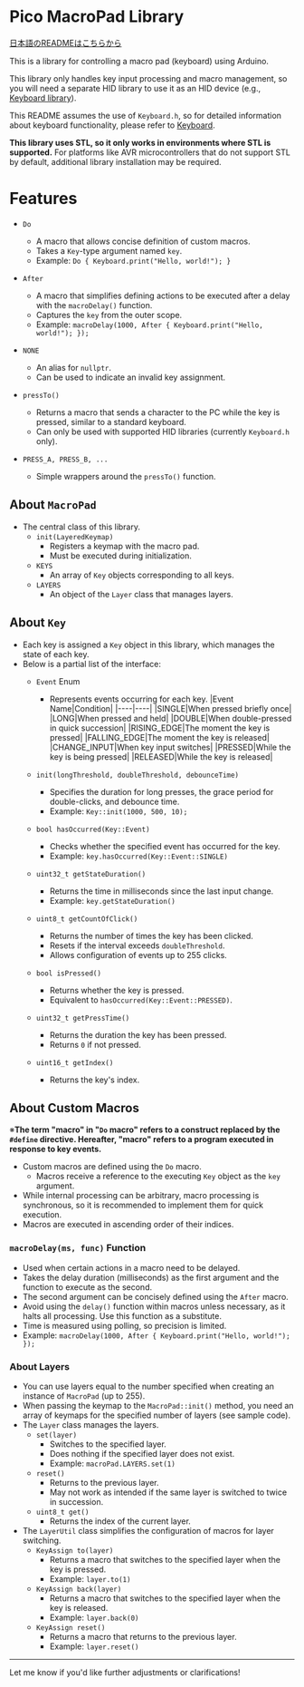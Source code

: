 # Pico MacroPad Library
[日本語のREADMEはこちらから](/README.ja.md)

This is a library for controlling a macro pad (keyboard) using Arduino.

This library only handles key input processing and macro management, so you will need a separate HID library to use it as an HID device (e.g., [Keyboard library](https://github.com/arduino-libraries/Keyboard)).

This README assumes the use of `Keyboard.h`, so for detailed information about keyboard functionality, please refer to [Keyboard](https://github.com/arduino-libraries/Keyboard).

__This library uses STL, so it only works in environments where STL is supported.__
For platforms like AVR microcontrollers that do not support STL by default, additional library installation may be required.

# Features
- `Do`
    - A macro that allows concise definition of custom macros.
    - Takes a `Key`-type argument named `key`.
    - Example: ```Do { Keyboard.print("Hello, world!"); }```
- `After`
    - A macro that simplifies defining actions to be executed after a delay with the `macroDelay()` function.
    - Captures the `key` from the outer scope.
    - Example: ```macroDelay(1000, After { Keyboard.print("Hello, world!"); });```

- `NONE`
    - An alias for `nullptr`.
    - Can be used to indicate an invalid key assignment.

- `pressTo()`
    - Returns a macro that sends a character to the PC while the key is pressed, similar to a standard keyboard.
    - Can only be used with supported HID libraries (currently `Keyboard.h` only).

- `PRESS_A, PRESS_B, ...`
    - Simple wrappers around the `pressTo()` function.

## About `MacroPad`
- The central class of this library.
    - `init(LayeredKeymap)`
        - Registers a keymap with the macro pad.
        - Must be executed during initialization.
    - `KEYS`
        - An array of `Key` objects corresponding to all keys.
    - `LAYERS`
        - An object of the `Layer` class that manages layers.

## About `Key`
- Each key is assigned a `Key` object in this library, which manages the state of each key.
- Below is a partial list of the interface:
    - `Event` Enum
        - Represents events occurring for each key.
            |Event Name|Condition|
            |----|----|
            |SINGLE|When pressed briefly once|
            |LONG|When pressed and held|
            |DOUBLE|When double-pressed in quick succession|
            |RISING_EDGE|The moment the key is pressed|
            |FALLING_EDGE|The moment the key is released|
            |CHANGE_INPUT|When key input switches|
            |PRESSED|While the key is being pressed|
            |RELEASED|While the key is released|

    - `init(longThreshold, doubleThreshold, debounceTime)`
        - Specifies the duration for long presses, the grace period for double-clicks, and debounce time.
        - Example: `Key::init(1000, 500, 10);`
    - `bool hasOccurred(Key::Event)`
        - Checks whether the specified event has occurred for the key.
        - Example: `key.hasOccurred(Key::Event::SINGLE)`
    - `uint32_t getStateDuration()`
        - Returns the time in milliseconds since the last input change.
        - Example: `key.getStateDuration()`
    - `uint8_t getCountOfClick()`
        - Returns the number of times the key has been clicked.
        - Resets if the interval exceeds `doubleThreshold`.
        - Allows configuration of events up to 255 clicks.
    - `bool isPressed()`
        - Returns whether the key is pressed.
        - Equivalent to `hasOccurred(Key::Event::PRESSED)`.
    - `uint32_t getPressTime()`
        - Returns the duration the key has been pressed.
        - Returns `0` if not pressed.
    - `uint16_t getIndex()`
        - Returns the key's index.

## About Custom Macros
※__The term "macro" in "`Do` macro" refers to a construct replaced by the `#define` directive. Hereafter, "macro" refers to a program executed in response to key events.__  
- Custom macros are defined using the `Do` macro.
    - Macros receive a reference to the executing `Key` object as the `key` argument.
- While internal processing can be arbitrary, macro processing is synchronous, so it is recommended to implement them for quick execution.
- Macros are executed in ascending order of their indices.

### `macroDelay(ms, func)` Function
- Used when certain actions in a macro need to be delayed.
- Takes the delay duration (milliseconds) as the first argument and the function to execute as the second.
- The second argument can be concisely defined using the `After` macro.
- Avoid using the `delay()` function within macros unless necessary, as it halts all processing. Use this function as a substitute.
- Time is measured using polling, so precision is limited.
- Example: ```macroDelay(1000, After { Keyboard.print("Hello, world!"); });```

### About Layers
- You can use layers equal to the number specified when creating an instance of `MacroPad` (up to 255).
- When passing the keymap to the `MacroPad::init()` method, you need an array of keymaps for the specified number of layers (see sample code).
- The `Layer` class manages the layers.
    - `set(layer)`
        - Switches to the specified layer.
        - Does nothing if the specified layer does not exist.
        - Example: ```macroPad.LAYERS.set(1)```
    - `reset()`
        - Returns to the previous layer.
        - May not work as intended if the same layer is switched to twice in succession.
    - `uint8_t get()`
        - Returns the index of the current layer.
- The `LayerUtil` class simplifies the configuration of macros for layer switching.
    - `KeyAssign to(layer)`
        - Returns a macro that switches to the specified layer when the key is pressed.
        - Example: ```layer.to(1)```
    - `KeyAssign back(layer)`
        - Returns a macro that switches to the specified layer when the key is released.
        - Example: ```layer.back(0)```
    - `KeyAssign reset()`
        - Returns a macro that returns to the previous layer.
        - Example: ```layer.reset()```

--- 

Let me know if you'd like further adjustments or clarifications!